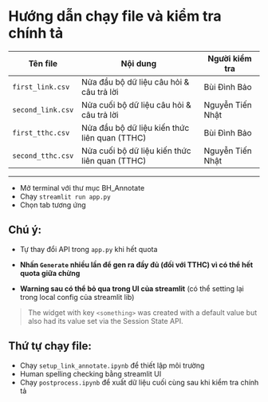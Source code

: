 # Hướng dẫn chạy file và kiểm tra chính tả

| Tên file          | Nội dung                     | Người kiểm tra     |
|-------------------|------------------------------|---------------------|
| `first_link.csv`    | Nửa đầu bộ dữ liệu câu hỏi & câu trả lời      | Bùi Đình Bảo        |
| `second_link.csv`    | Nửa cuối bộ dữ liệu câu hỏi & câu trả lời | Nguyễn Tiến Nhật          |
| `first_tthc.csv`  | Nửa đầu bộ dữ liệu kiến thức liên quan (TTHC)        | Bùi Đình Bảo            |
| `second_tthc.csv`       | Nửa cuối bộ dữ liệu kiến thức liên quan (TTHC)       | Nguyễn Tiến Nhật          |

---
- Mở terminal với thư mục BH_Annotate
- Chạy `streamlit run app.py`
- Chọn tab tương ứng

## Chú ý:

- Tự thay đổi API trong `app.py` khi hết quota

- **Nhấn `Generate` nhiều lần để gen ra đầy đủ (đối với TTHC) vì có thể hết quota giữa chừng**

- **Warning sau có thể bỏ qua trong UI của streamlit** (có thể setting lại trong local config của streamlit lib)

> The widget with key `<something>` was created with a default value but also had its value set via the Session State API.

## Thứ tự chạy file:

- Chạy `setup_link_annotate.ipynb` để thiết lập môi trường
- Human spelling checking bằng streamlit UI
- Chạy `postprocess.ipynb` để xuất dữ liệu cuối cùng sau khi kiểm tra chính tả